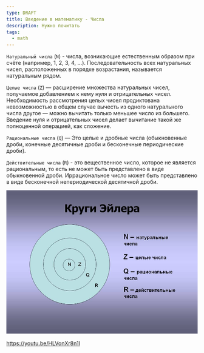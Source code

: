 ```yaml
---
type: DRAFT
title: Введение в математику - Числа
description: Нужно почитать
tags:
  - math
---
```


`Натуральный числа` (`N`)  -  числа, возникающие естественным образом при счёте (например, 1, 2, 3, 4, …). Последовательность всех натуральных чисел, расположенных в порядке возрастания, называется натуральным рядом.

`Целые числа` (`Z`) — расширение множества натуральных чисел, получаемое добавлением к нему нуля и отрицательных чисел. Необходимость рассмотрения целых чисел продиктована невозможностью в общем случае вычесть из одного натурального числа другое — можно вычитать только меньшее число из большего. Введение нуля и отрицательных чисел делает вычитание такой же полноценной операцией, как сложение.

`Рациональные числа` (`Q`) — Это целые и дробные числа (обыкновенные дроби, конечные десятичные дроби и бесконечные периодические дроби).

`Действительные числа` (`R`) - это вещественное число, которое не является рациональным, то есть не может быть представлено в виде обыкновенной дроби. Иррациональное число может быть представлено в виде бесконечной непериодической десятичной дроби.


![Круги эйлера](0031-031-krugi-ejlera.jpg)


https://youtu.be/HLVonXr8n1I
